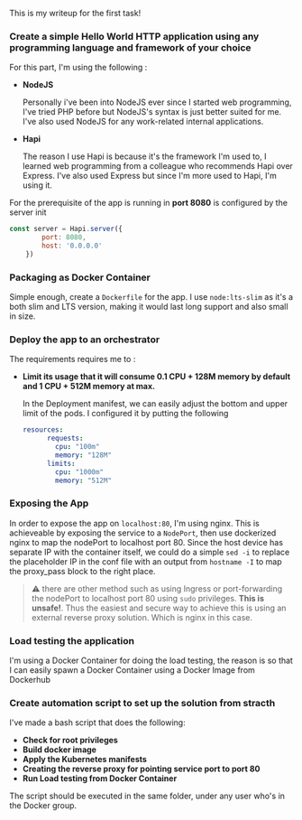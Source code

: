
This is my writeup for the first task!

### Create a simple Hello World HTTP application using any programming language and framework of your choice

For this part, I'm using the following :
- **NodeJS**

 	Personally i've been into NodeJS ever since I started web programming, I've tried PHP before but NodeJS's syntax is just better suited for me. I've also used NodeJS for any work-related internal applications.
- **Hapi**

  The reason I use Hapi is because it's the framework I'm used to, I learned web programming from a colleague who recommends Hapi over Express. I've also used Express but since I'm more used to Hapi, I'm using it.

For the prerequisite of the app is running in **port 8080** is configured by the server init 
```JavaScript
const server = Hapi.server({
        port: 8080,
        host: '0.0.0.0'
    })
``` 

### Packaging as Docker Container

Simple enough, create a ```Dockerfile``` for the app. I use ```node:lts-slim``` as it's a both slim and LTS version, making it would last long support and also small in size.

### Deploy the app to an orchestrator

The requirements requires me to :

- **Limit its usage that it will consume 0.1 CPU + 128M memory by default and 1 CPU + 512M memory at max.**

    In the Deployment manifest, we can easily adjust the bottom and upper limit of the pods. I configured it by putting the following
    ```yaml
    resources:
          requests:
            cpu: "100m"
            memory: "128M"
          limits:
            cpu: "1000m"
            memory: "512M"
    ```

### Exposing the App
In order to expose the app on ```localhost:80```, I'm using nginx. This is achieveable by exposing the service to a ```NodePort```, then use dockerized nginx to map the nodePort to localhost port 80. Since the host device has separate IP with the container itself, we could do a simple ```sed -i``` to replace the placeholder IP in the conf file with an output from ```hostname -I``` to map the proxy_pass block to the right place. 

> :warning: there are other method such as using Ingress or port-forwarding the nodePort to localhost port 80 using ```sudo``` privileges. **This is unsafe!**. Thus the easiest and secure way to achieve this is using an external reverse proxy solution. Which is nginx in this case. 

### Load testing the application
I'm using a Docker Container for doing the load testing, the reason is so that I can easily spawn a Docker Container using a Docker Image from Dockerhub 

### Create automation script to set up the solution from stracth

I've made a bash script that does the following:

- **Check for root privileges**
- **Build docker image**
- **Apply the Kubernetes manifests**
- **Creating the reverse proxy for pointing service port to port 80**
- **Run Load testing from Docker Container**

The script should be executed in the same folder, under any user who's in the Docker group.
